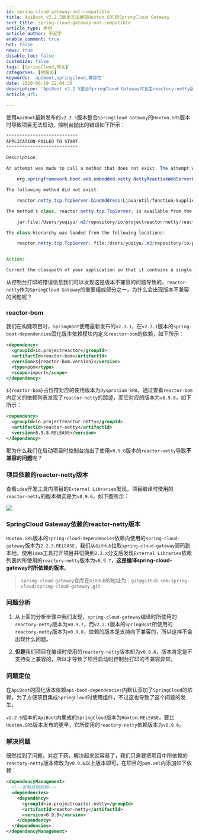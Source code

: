 ```yaml
---
id: spring-cloud-gateway-not-compatible
title: ApiBoot v2.2.5版本无法兼容Hoxton.SR5的SpringCloud Gateway
sort_title: spring-cloud-gateway-not-compatible
article_type: 原创
article_author: 于起宇
enable_comment: true
hot: false
news: true
disable_toc: false
customize: false
tags: [SpringCloud,网关]
categories: [微服务]
keywords: 'apiboot,springcloud,兼容性'
date: 2020-06-19 22:04:58
description: 'ApiBoot v2.2.5整合SpringCloud Gateway时发生reactory-netty版本兼容性问题.'
article_url:

---
```


使用`ApiBoot`最新发布的`v2.2.5`版本整合`SpringCloud Gateway`的`Hoxton.SR5`版本时导致项目无法启动，控制台抛出的错误如下所示：

```java
***************************
APPLICATION FAILED TO START
***************************

Description:

An attempt was made to call a method that does not exist. The attempt was made from the following location:

    org.springframework.boot.web.embedded.netty.NettyReactiveWebServerFactory.lambda$createHttpServer$0(NettyReactiveWebServerFactory.java:158)

The following method did not exist:

    reactor.netty.tcp.TcpServer.bindAddress(Ljava/util/function/Supplier;)Lreactor/netty/tcp/TcpServer;

The method's class, reactor.netty.tcp.TcpServer, is available from the following locations:

    jar:file:/Users/yuqiyu/.m2/repository/io/projectreactor/netty/reactor-netty/0.9.6.RELEASE/reactor-netty-0.9.6.RELEASE.jar!/reactor/netty/tcp/TcpServer.class

The class hierarchy was loaded from the following locations:

    reactor.netty.tcp.TcpServer: file:/Users/yuqiyu/.m2/repository/io/projectreactor/netty/reactor-netty/0.9.6.RELEASE/reactor-netty-0.9.6.RELEASE.jar


Action:

Correct the classpath of your application so that it contains a single, compatible version of reactor.netty.tcp.TcpServer
```

从控制台打印的错误信息我们可以发现这是版本不兼容的问题导致的，`reactor-netty`作为`SpringCloud Gateway`的重要组成部分之一，为什么会出现版本不兼容的问题呢？

### reactor-bom

我们在构建项目时，`SpringBoot`使用最新发布的`v2.3.1`，在`v2.3.1`版本的`spring-boot-dependencies`固化版本依赖模块内定义`reactor-bom`的依赖，如下所示：

```xml
<dependency>
  <groupId>io.projectreactor</groupId>
  <artifactId>reactor-bom</artifactId>
  <version>${reactor-bom.version}</version>
  <type>pom</type>
  <scope>import</scope>
</dependency>
```

`${reactor-bom}`占位符对应的使用版本为`Dysprosium-SR8`，通过查看`reactor-bom`内定义的依赖列表发现了`reactor-netty`的踪迹，而它对应的版本为`v0.9.8`，如下所示：

```xml
<dependency>
  <groupId>io.projectreactor.netty</groupId>
  <artifactId>reactor-netty</artifactId>
  <version>0.9.8.RELEASE</version>
</dependency>
```



那为什么我们在启动项目时控制台抛出了使用`v0.9.6`版本的`reactor-netty`导致**不兼容的问题**呢？

### 项目依赖的reactor-netty版本	

查看`idea`开发工具内项目的`External Libraries`发现，项目编译时使用的`reactor-netty`的版本确实是为`v0.9.6`，如下图所示：

![](https://blog.minbox.org/images/post/spring-cloud-gateway-not-compatible-1.png)



### SpringCloud Gateway依赖的reactor-netty版本

`Hoxton.SR5`版本的`spring-cloud-dependencies`依赖内使用的`spring-cloud-gateway`版本为`2.2.3.RELEASE`，我们从`GitHub`拉取`spring-cloud-gateway`源码到本地，使用`idea`工具打开项目并切换到`2.2.x`分支后发现`External Libraries`依赖列表内所使用的`reactory-netty`版本为`v0.9.7`，**这是编译spring-cloud-gateway时所依赖的版本**。

> `spring-cloud-gateway`仓库在`GitHub`的地址为：`git@github.com:spring-cloud/spring-cloud-gateway.git`



### 问题分析

1. 从上面的分析步骤中我们发现，`spring-cloud-gateway`编译时所使用的`reactory-netty`版本为`v0.9.7`，而`v2.3.1`版本的`SpringBoot`所使用的`reactory-netty`版本为`v0.9.8`，依赖的版本是支持向下兼容的，所以这样不会出现什么问题。

2. **但是**我们项目在编译时使用的`reactory-netty`版本却为`v0.9.6`，版本肯定是不支持向上兼容的，所以才导致了项目启动时控制台打印的不兼容异常。



### 问题定位

在`ApiBoot`的固化版本依赖`api-boot-dependencies`内默认添加了`SpringCloud`的依赖，为了方便项目集成`SpringCloud`时使用组件，不过这也导致了这个问题的发生。

`v2.2.5`版本的`ApiBoot`内集成的`SpringCloud`版本为`Hoxton.RELEASE`，要比`Hoxton.SR5`版本发布的更早，它所使用的`reactory-netty`依赖版本为`v0.9.6`。

### 解决问题

既然找到了问题，对症下药，解决起来就容易了，我们只需要把项目中所依赖的`reactory-netty`版本修改为`v0.9.6`以上版本即可，在项目的`pom.xml`内添加如下依赖：

```xml
<dependencyManagement>
  <!--省略其他依赖-->
  <dependencies>
    <dependency>
      <groupId>io.projectreactor.netty</groupId>
      <artifactId>reactor-netty</artifactId>
      <version>0.9.8</version>
    </dependency>
  </dependencies>
</dependencyManagement>
```


